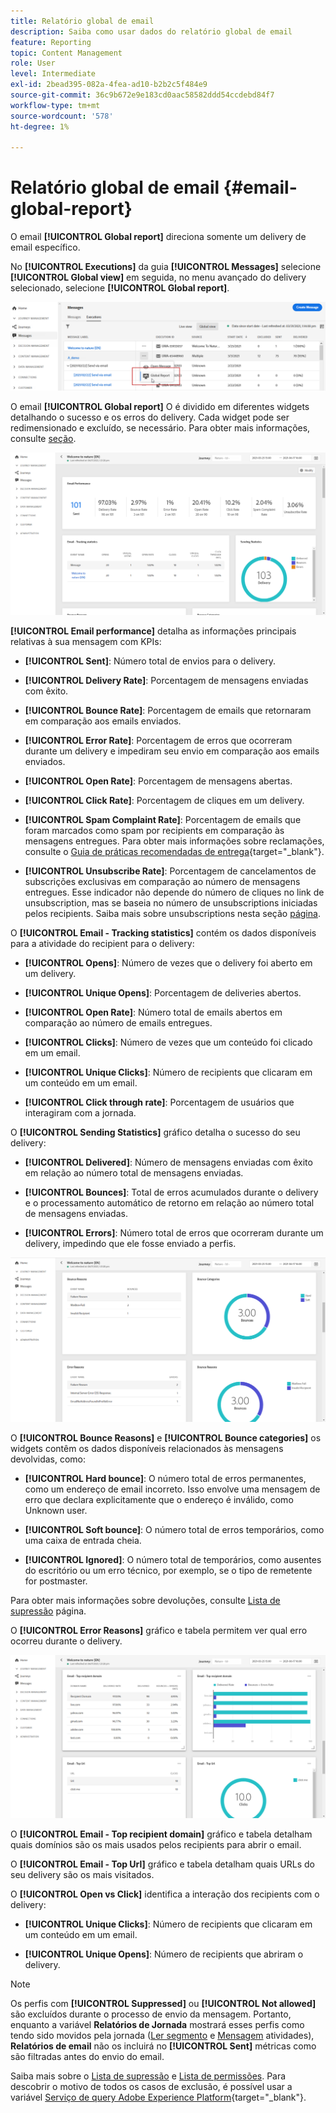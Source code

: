 ```yaml
---
title: Relatório global de email
description: Saiba como usar dados do relatório global de email
feature: Reporting
topic: Content Management
role: User
level: Intermediate
exl-id: 2bead395-082a-4fea-ad10-b2b2c5f484e9
source-git-commit: 36c9b672e9e183cd0aac58582ddd54ccdebd84f7
workflow-type: tm+mt
source-wordcount: '578'
ht-degree: 1%

---
```


# Relatório global de email {#email-global-report}

O email **[!UICONTROL Global report]** direciona somente um delivery de email específico.

No **[!UICONTROL Executions]** da guia **[!UICONTROL Messages]** selecione **[!UICONTROL Global view]** em seguida, no menu avançado do delivery selecionado, selecione **[!UICONTROL Global report]**.

![](../assets/global_report_3.png)

O email **[!UICONTROL Global report]** O é dividido em diferentes widgets detalhando o sucesso e os erros do delivery. Cada widget pode ser redimensionado e excluído, se necessário. Para obter mais informações, consulte [seção](global-report.md#modify-dashboard).

![](../assets/global_report_4.png)

**[!UICONTROL Email performance]** detalha as informações principais relativas à sua mensagem com KPIs:

* **[!UICONTROL Sent]**: Número total de envios para o delivery.

* **[!UICONTROL Delivery Rate]**: Porcentagem de mensagens enviadas com êxito.

* **[!UICONTROL Bounce Rate]**: Porcentagem de emails que retornaram em comparação aos emails enviados.

* **[!UICONTROL Error Rate]**: Porcentagem de erros que ocorreram durante um delivery e impediram seu envio em comparação aos emails enviados.

* **[!UICONTROL Open Rate]**: Porcentagem de mensagens abertas.

* **[!UICONTROL Click Rate]**: Porcentagem de cliques em um delivery.

* **[!UICONTROL Spam Complaint Rate]**: Porcentagem de emails que foram marcados como spam por recipients em comparação às mensagens entregues. Para obter mais informações sobre reclamações, consulte o [Guia de práticas recomendadas de entrega](https://experienceleague.adobe.com/docs/deliverability-learn/deliverability-best-practice-guide/metrics-for-deliverability/complaints.html#metrics-for-deliverability){target=&quot;_blank&quot;}.

* **[!UICONTROL Unsubscribe Rate]**: Porcentagem de cancelamentos de subscrições exclusivas em comparação ao número de mensagens entregues. Esse indicador não depende do número de cliques no link de unsubscription, mas se baseia no número de unsubscriptions iniciadas pelos recipients. Saiba mais sobre unsubscriptions nesta seção [página](../consent.md).

O **[!UICONTROL Email - Tracking statistics]** contém os dados disponíveis para a atividade do recipient para o delivery:

* **[!UICONTROL Opens]**: Número de vezes que o delivery foi aberto em um delivery.

* **[!UICONTROL Unique Opens]**: Porcentagem de deliveries abertos.

* **[!UICONTROL Open Rate]**: Número total de emails abertos em comparação ao número de emails entregues.

* **[!UICONTROL Clicks]**: Número de vezes que um conteúdo foi clicado em um email.

* **[!UICONTROL Unique Clicks]**: Número de recipients que clicaram em um conteúdo em um email.

* **[!UICONTROL Click through rate]**: Porcentagem de usuários que interagiram com a jornada.

O **[!UICONTROL Sending Statistics]** gráfico detalha o sucesso do seu delivery:

* **[!UICONTROL Delivered]**: Número de mensagens enviadas com êxito em relação ao número total de mensagens enviadas.

* **[!UICONTROL Bounces]**: Total de erros acumulados durante o delivery e o processamento automático de retorno em relação ao número total de mensagens enviadas.

* **[!UICONTROL Errors]**: Número total de erros que ocorreram durante um delivery, impedindo que ele fosse enviado a perfis.

![](../assets/global_report_5.png)

O **[!UICONTROL Bounce Reasons]** e **[!UICONTROL Bounce categories]** os widgets contêm os dados disponíveis relacionados às mensagens devolvidas, como:

* **[!UICONTROL Hard bounce]**: O número total de erros permanentes, como um endereço de email incorreto. Isso envolve uma mensagem de erro que declara explicitamente que o endereço é inválido, como Unknown user.

* **[!UICONTROL Soft bounce]**: O número total de erros temporários, como uma caixa de entrada cheia.

* **[!UICONTROL Ignored]**: O número total de temporários, como ausentes do escritório ou um erro técnico, por exemplo, se o tipo de remetente for postmaster.

Para obter mais informações sobre devoluções, consulte [Lista de supressão](../suppression-list.md) página.

O **[!UICONTROL Error Reasons]** gráfico e tabela permitem ver qual erro ocorreu durante o delivery.

![](../assets/global_report_6.png)

O **[!UICONTROL Email - Top recipient domain]** gráfico e tabela detalham quais domínios são os mais usados pelos recipients para abrir o email.

O **[!UICONTROL Email - Top Url]** gráfico e tabela detalham quais URLs do seu delivery são os mais visitados.

O **[!UICONTROL Open vs Click]** identifica a interação dos recipients com o delivery:

* **[!UICONTROL Unique Clicks]**: Número de recipients que clicaram em um conteúdo em um email.

* **[!UICONTROL Unique Opens]**: Número de recipients que abriram o delivery.

<!--
![](../assets/global_report_20.png)

>[!NOTE]
>
>The Offers widgets and metrics are only available if a decision was inserted in an email. For more information on Decision Management, refer to this [page](../offers/get-started/starting-offer-decisioning.md).

The **[!UICONTROL Offers statistic]** and **[!UICONTROL Offers statistics]** over time widgets measure your offer's success and impact on your targeted audience. It detail the main information relative to your message with KPIs:

* **[!UICONTROL Offer sent]**: Total number of sends for the offer.

* **[!UICONTROL Offer impression]**: Number of times the offer was opened in a delivery.

* **[!UICONTROL Offer clicks]**: Number of times an offer was clicked on in a delivery.

The **[!UICONTROL Offers detailed statistic]** table contains the available data for recipient activity with your offer:

* **[!UICONTROL Placement name]**: Name of your placement used to display your offer. For more information on placement, refer to this [page](../offers/offer-library/creating-placements.md).

* **[!UICONTROL Offer name]**: Name of the offer added in the delivery. For more information on placement, refer to this [page](../offers/offer-library/creating-personalized-offers.md).

* **[!UICONTROL Offer sent]**: Total number of sends for the offer.

* **[!UICONTROL Offer impression rate]**: Percentage of opened offers compared to the number of sent offers.

* **[!UICONTROL Offer click rate]**: Percentage of users who interacted with the offer.
-->
>[!NOTE]
>
>Os perfis com **[!UICONTROL Suppressed]** ou **[!UICONTROL Not allowed]** são excluídos durante o processo de envio da mensagem. Portanto, enquanto a variável **Relatórios de Jornada** mostrará esses perfis como tendo sido movidos pela jornada ([Ler segmento](../building-journeys/read-segment.md) e [Mensagem](../building-journeys/journeys-message.md) atividades), **Relatórios de email** não os incluirá no **[!UICONTROL Sent]** métricas como são filtradas antes do envio do email.
>
>Saiba mais sobre o [Lista de supressão](../suppression-list.md) e [Lista de permissões](../allow-list.md). Para descobrir o motivo de todos os casos de exclusão, é possível usar a variável [Serviço de query Adobe Experience Platform](https://experienceleague.adobe.com/docs/experience-platform/query/api/getting-started.html){target=&quot;_blank&quot;}.
